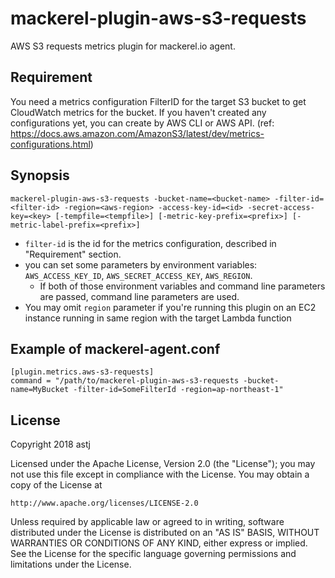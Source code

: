 mackerel-plugin-aws-s3-requests
=================================

AWS S3 requests metrics plugin for mackerel.io agent.

## Requirement

You need a metrics configuration FilterID for the target S3 bucket to get CloudWatch metrics for the bucket. If you haven't created any configurations yet, you can create by AWS CLI or AWS API. (ref: https://docs.aws.amazon.com/AmazonS3/latest/dev/metrics-configurations.html)

## Synopsis

```shell
mackerel-plugin-aws-s3-requests -bucket-name=<bucket-name> -filter-id=<filter-id> -region=<aws-region> -access-key-id=<id> -secret-access-key=<key> [-tempfile=<tempfile>] [-metric-key-prefix=<prefix>] [-metric-label-prefix=<prefix>]
```
* `filter-id` is the id for the metrics configuration, described in "Requirement" section.
* you can set some parameters by environment variables: `AWS_ACCESS_KEY_ID`, `AWS_SECRET_ACCESS_KEY`, `AWS_REGION`.
  * If both of those environment variables and command line parameters are passed, command line parameters are used.
* You may omit `region` parameter if you're running this plugin on an EC2 instance running in same region with the target Lambda function

## Example of mackerel-agent.conf

```
[plugin.metrics.aws-s3-requests]
command = "/path/to/mackerel-plugin-aws-s3-requests -bucket-name=MyBucket -filter-id=SomeFilterId -region=ap-northeast-1"
```

## License

Copyright 2018 astj

Licensed under the Apache License, Version 2.0 (the "License"); you may not use this file except in compliance with the License. You may obtain a copy of the License at

    http://www.apache.org/licenses/LICENSE-2.0

Unless required by applicable law or agreed to in writing, software distributed under the License is distributed on an "AS IS" BASIS, WITHOUT WARRANTIES OR CONDITIONS OF ANY KIND, either express or implied. See the License for the specific language governing permissions and limitations under the License.
